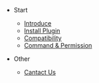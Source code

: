 - Start

    - [Introduce](/en-us/start/introduce.md)
    - [Install Plugin](/en-us/start/install_plugin.md)
    - [Compatibility](/en-us/start/compatibility.md)
    - [Command & Permission](/en-us/start/command.md)

- Other
  
    - [Cantact Us](/en-us/other/contact.md)